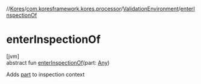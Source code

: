 //[Kores](../../../index.md)/[com.koresframework.kores.processor](../index.md)/[ValidationEnvironment](index.md)/[enterInspectionOf](enter-inspection-of.md)

# enterInspectionOf

[jvm]\
abstract fun [enterInspectionOf](enter-inspection-of.md)(part: [Any](https://kotlinlang.org/api/latest/jvm/stdlib/kotlin/-any/index.html))

Adds [part](enter-inspection-of.md) to inspection context
